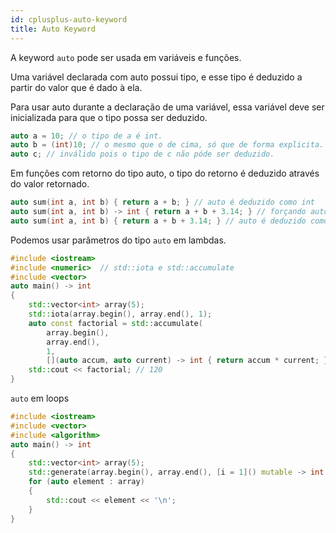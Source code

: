 ```yaml
---
id: cplusplus-auto-keyword
title: Auto Keyword
---
```


A keyword `auto` pode ser usada em variáveis e funções.

Uma variável declarada com auto possui tipo, e esse tipo é deduzido a partir do valor que é dado à ela.

Para usar auto durante a declaração de uma variável, essa variável deve ser inicializada para que o tipo possa ser
deduzido.

```cpp
auto a = 10; // o tipo de a é int.
auto b = (int)10; // o mesmo que o de cima, só que de forma explicita.
auto c; // inválido pois o tipo de c não póde ser deduzido.
```

Em funções com retorno do tipo auto, o tipo do retorno é deduzido através do valor retornado.

```cpp
auto sum(int a, int b) { return a + b; } // auto é deduzido como int
auto sum(int a, int b) -> int { return a + b + 3.14; } // forçando auto a ser deduzido como int
auto sum(int a, int b) { return a + b + 3.14; } // auto é deduzido como double
```

Podemos usar parâmetros do tipo `auto` em lambdas.

```cpp
#include <iostream>
#include <numeric>  // std::iota e std::accumulate
#include <vector>
auto main() -> int
{
    std::vector<int> array(5);
    std::iota(array.begin(), array.end(), 1);
    auto const factorial = std::accumulate(
        array.begin(),
        array.end(),
        1,
        [](auto accum, auto current) -> int { return accum * current; });
    std::cout << factorial; // 120
}
```

`auto` em loops

```cpp
#include <iostream>
#include <vector>
#include <algorithm>
auto main() -> int
{
    std::vector<int> array(5);
    std::generate(array.begin(), array.end(), [i = 1]() mutable -> int { return i++; });
    for (auto element : array)
    {
        std::cout << element << '\n';
    }
}
```
